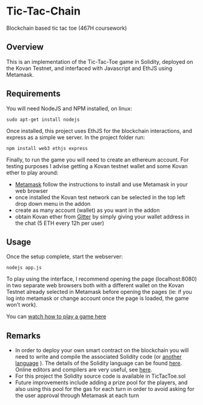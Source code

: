 # Tic-Tac-Chain
Blockchain based tic tac toe (467H coursework)

## Overview
	
This is an implementation of the Tic-Tac-Toe game in Solidity, deployed on the Kovan Testnet, and interfaced with Javascript and EthJS using Metamask.

## Requirements

You will need NodeJS and NPM installed, on linux:

```
sudo apt-get install nodejs
```
Once installed, this project uses EthJS for the blockchain interactions, and express as a simple we server.
In the project folder run:

```
npm install web3 ethjs express
```
Finally, to run the game you will need to create an ethereum account. For testing purposes I advise getting a Kovan testnet wallet and some Kovan ether to play around:

* [Metamask](https://metamask.io/) follow the instructions to install and use Metamask in your web browser 
* once installed the Kovan test network can be selected in the top left drop down menu in the addon
* create as many account (wallet) as you want in the addon
* obtain Kovan ether from [Gitter](https://gitter.im/kovan-testnet/faucet) by simply giving your wallet address in the chat (5 ETH every 12h per user)

## Usage

Once the setup complete, start the webserver:
```		
nodejs app.js
```

To play using the interface, I recommend opening the page (localhost:8080) in two separate web browsers both with a different wallet on the Kovan Testnet already selected in Metamask before opening the pages (ie: if you log into metamask or change account once the page is loaded, the game won’t work).

You can [watch how to play a game here](https://youtu.be/iAlfjQSaE6w)

## Remarks

* In order to deploy your own smart contract on the blockchain you will need to write and compile the associated Solidity code (or [another language](https://ethereum.stackexchange.com/questions/350/what-are-the-contract-languages/368#368) ). The details of the Solidity language can be found [here](http://solidity.readthedocs.io/en/v0.4.21/). Online editors and compilers are very useful, see [here](https://remix.ethereum.org/).
* For this project the Solidity source code is available in TicTacToe.sol
* Future improvements include adding a prize pool for the players, and also using this pool for the gas for each turn in order to avoid asking for the user approval through Metamask at each turn
